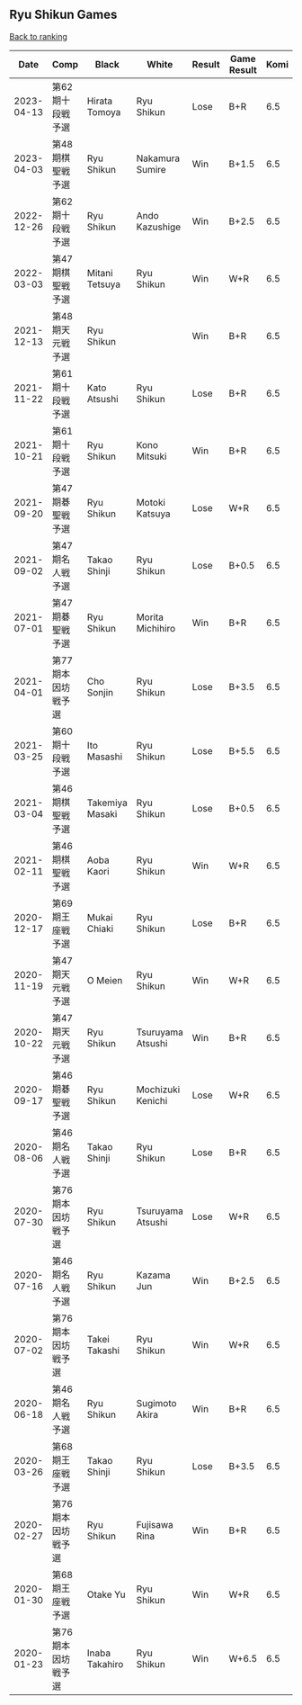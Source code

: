 ## Ryu Shikun Games

[Back to ranking](../../index.md)




| **Date** | **Comp** | **Black** | **White** | **Result** | **Game Result** | **Komi** | **Rating** | **Diff** | 
| --- | --- | --- | --- | --- | --- | --- | --- | --- |
| 2023-04-13 | 第62期十段戦予選 | Hirata Tomoya | Ryu Shikun | Lose | B+R | 6.5 | 2945 | 516 | 
| 2023-04-03 | 第48期棋聖戦予選 | Ryu Shikun | Nakamura Sumire | Win | B+1.5 | 6.5 | 2429 | 0 | 
| 2022-12-26 | 第62期十段戦予選 | Ryu Shikun | Ando Kazushige | Win | B+2.5 | 6.5 | 2429 | 0 | 
| 2022-03-03 | 第47期棋聖戦予選 | Mitani Tetsuya | Ryu Shikun | Win | W+R | 6.5 | 2429 | 178 | 
| 2021-12-13 | 第48期天元戦予選 | Ryu Shikun |  | Win | B+R | 6.5 | 2251 | -220 | 
| 2021-11-22 | 第61期十段戦予選 | Kato Atsushi | Ryu Shikun | Lose | B+R | 6.5 | 2471 | 0 | 
| 2021-10-21 | 第61期十段戦予選 | Ryu Shikun | Kono Mitsuki | Win | B+R | 6.5 | 2471 | -69 | 
| 2021-09-20 | 第47期碁聖戦予選 | Ryu Shikun | Motoki Katsuya | Lose | W+R | 6.5 | 2540 | 36 | 
| 2021-09-02 | 第47期名人戦予選 | Takao Shinji | Ryu Shikun | Lose | B+0.5 | 6.5 | 2504 | 27 | 
| 2021-07-01 | 第47期碁聖戦予選 | Ryu Shikun | Morita Michihiro | Win | B+R | 6.5 | 2477 | -2 | 
| 2021-04-01 | 第77期本因坊戦予選 | Cho Sonjin | Ryu Shikun | Lose | B+3.5 | 6.5 | 2479 | -26 | 
| 2021-03-25 | 第60期十段戦予選 | Ito Masashi | Ryu Shikun | Lose | B+5.5 | 6.5 | 2505 | -90 | 
| 2021-03-04 | 第46期棋聖戦予選 | Takemiya Masaki | Ryu Shikun | Lose | B+0.5 | 6.5 | 2595 | -212 | 
| 2021-02-11 | 第46期棋聖戦予選 | Aoba Kaori | Ryu Shikun | Win | W+R | 6.5 | 2807 | -57 | 
| 2020-12-17 | 第69期王座戦予選 | Mukai Chiaki | Ryu Shikun | Lose | B+R | 6.5 | 2864 | -24 | 
| 2020-11-19 | 第47期天元戦予選 | O Meien | Ryu Shikun | Win | W+R | 6.5 | 2888 | 112 | 
| 2020-10-22 | 第47期天元戦予選 | Ryu Shikun | Tsuruyama Atsushi | Win | B+R | 6.5 | 2776 | -189 | 
| 2020-09-17 | 第46期碁聖戦予選 | Ryu Shikun | Mochizuki Kenichi | Lose | W+R | 6.5 | 2965 | -86 | 
| 2020-08-06 | 第46期名人戦予選 | Takao Shinji | Ryu Shikun | Lose | B+R | 6.5 | 3051 | -47 | 
| 2020-07-30 | 第76期本因坊戦予選 | Ryu Shikun | Tsuruyama Atsushi | Lose | W+R | 6.5 | 3098 | -38 | 
| 2020-07-16 | 第46期名人戦予選 | Ryu Shikun | Kazama Jun | Win | B+2.5 | 6.5 | 3136 | -10 | 
| 2020-07-02 | 第76期本因坊戦予選 | Takei Takashi | Ryu Shikun | Win | W+R | 6.5 | 3146 | 42 | 
| 2020-06-18 | 第46期名人戦予選 | Ryu Shikun | Sugimoto Akira | Win | B+R | 6.5 | 3104 | 17 | 
| 2020-03-26 | 第68期王座戦予選 | Takao Shinji | Ryu Shikun | Lose | B+3.5 | 6.5 | 3087 | 18 | 
| 2020-02-27 | 第76期本因坊戦予選 | Ryu Shikun | Fujisawa Rina | Win | B+R | 6.5 | 3069 | -28 | 
| 2020-01-30 | 第68期王座戦予選 | Otake Yu | Ryu Shikun | Win | W+R | 6.5 | 3097 | 62 | 
| 2020-01-23 | 第76期本因坊戦予選 | Inaba Takahiro | Ryu Shikun | Win | W+6.5 | 6.5 | 3035 | missing |




